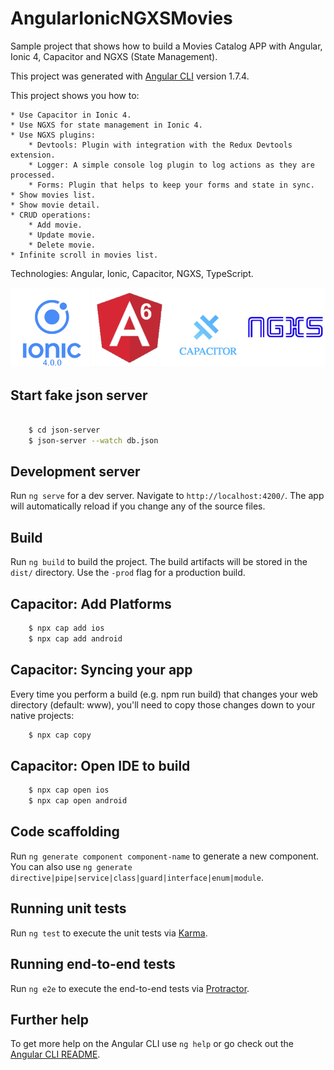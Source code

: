 # AngularIonicNGXSMovies

Sample project that shows how to build a Movies Catalog APP with Angular, Ionic 4, Capacitor and NGXS (State Management).

This project was generated with [Angular CLI](https://github.com/angular/angular-cli) version 1.7.4.

This project shows you how to:

    * Use Capacitor in Ionic 4.
    * Use NGXS for state management in Ionic 4.
    * Use NGXS plugins:
        * Devtools: Plugin with integration with the Redux Devtools extension.
        * Logger: A simple console log plugin to log actions as they are processed.
        * Forms: Plugin that helps to keep your forms and state in sync.
    * Show movies list.
    * Show movie detail.
    * CRUD operations:
        * Add movie.
        * Update movie.
        * Delete movie.
    * Infinite scroll in movies list.

Technologies: Angular, Ionic, Capacitor, NGXS, TypeScript.

![Technologies](readme_resources/technologies.jpg "Technologies")

## Start fake json server

```bash
    
    $ cd json-server 
    $ json-server --watch db.json
```

## Development server

Run `ng serve` for a dev server. Navigate to `http://localhost:4200/`. The app will automatically reload if you change any of the source files.
## Build

Run `ng build` to build the project. The build artifacts will be stored in the `dist/` directory. Use the `-prod` flag for a production build.

## Capacitor: Add Platforms

``` bash
    $ npx cap add ios
    $ npx cap add android
```

## Capacitor: Syncing your app
Every time you perform a build (e.g. npm run build) that changes your web directory (default: www), you'll need to copy those changes down to your native projects:

``` bash
    $ npx cap copy
```

## Capacitor: Open IDE to build

``` bash
    $ npx cap open ios
    $ npx cap open android
```

## Code scaffolding

Run `ng generate component component-name` to generate a new component. You can also use `ng generate directive|pipe|service|class|guard|interface|enum|module`.

## Running unit tests

Run `ng test` to execute the unit tests via [Karma](https://karma-runner.github.io).

## Running end-to-end tests

Run `ng e2e` to execute the end-to-end tests via [Protractor](http://www.protractortest.org/).

## Further help

To get more help on the Angular CLI use `ng help` or go check out the [Angular CLI README](https://github.com/angular/angular-cli/blob/master/README.md).
